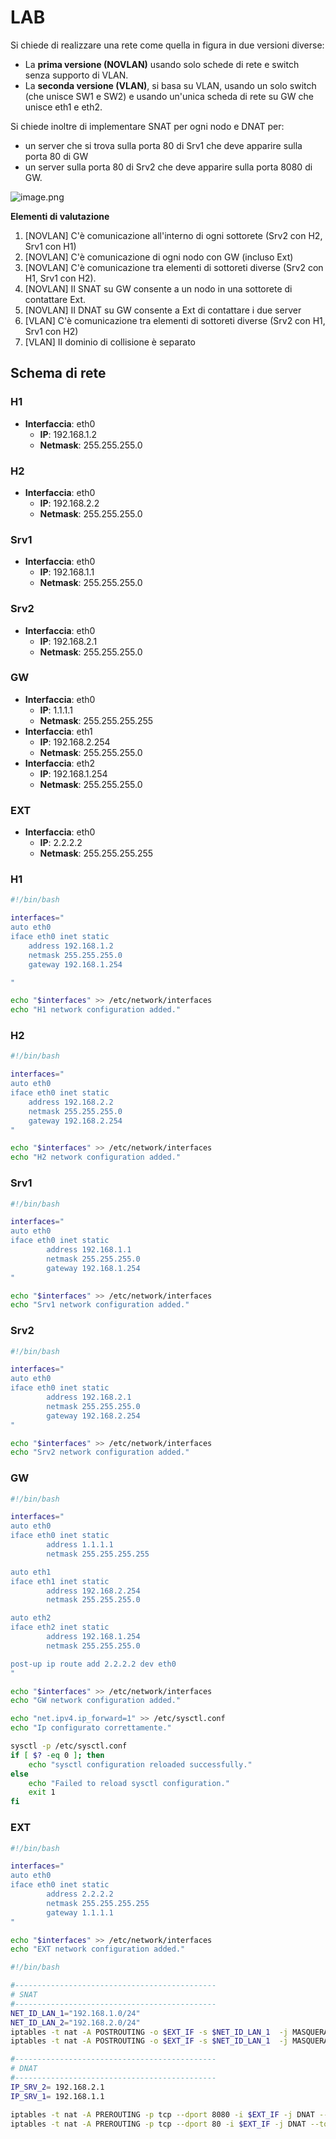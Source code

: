 # LAB

Si chiede di realizzare una rete come quella in figura in due versioni diverse:
- La **prima versione (NOVLAN)** usando solo schede di rete e switch senza supporto di VLAN. 
- La **seconda versione (VLAN)**, si basa su VLAN, usando un solo switch (che unisce SW1 e SW2) e usando un'unica scheda di rete su GW che unisce eth1 e eth2. 

Si chiede inoltre di implementare SNAT per ogni nodo e DNAT per:
- un server che si trova sulla porta 80 di Srv1 che deve apparire sulla porta 80 di GW 
- un server sulla porta 80 di Srv2 che deve apparire sulla porta 8080 di GW.

![image.png](/Marionnet/img/image_4.png)

**Elementi di valutazione**
1. [NOVLAN] C'è comunicazione all'interno di ogni sottorete (Srv2 con H2, Srv1 con H1) 
2. [NOVLAN] C'è comunicazione di ogni nodo con GW (incluso Ext) 
3. [NOVLAN] C'è comunicazione tra elementi di sottoreti diverse (Srv2 con H1, Srv1 con H2).
4. [NOVLAN] II SNAT su GW consente a un nodo in una sottorete di contattare Ext.
5. [NOVLAN] II DNAT su GW consente a Ext di contattare i due server
6. [VLAN] C'è comunicazione tra elementi di sottoreti diverse (Srv2 con H1, Srv1 con H2)
7. [VLAN] II dominio di collisione è separato

## Schema di rete

### H1

- **Interfaccia**: eth0
    - **IP**: 192.168.1.2
    - **Netmask**: 255.255.255.0

### H2

- **Interfaccia**: eth0
    - **IP**: 192.168.2.2
    - **Netmask**: 255.255.255.0

### Srv1

- **Interfaccia**: eth0
    - **IP**: 192.168.1.1
    - **Netmask**: 255.255.255.0

### Srv2

- **Interfaccia**: eth0
    - **IP**: 192.168.2.1
    - **Netmask**: 255.255.255.0

### GW

- **Interfaccia**: eth0
    - **IP**: 1.1.1.1
    - **Netmask**: 255.255.255.255
- **Interfaccia**: eth1
    - **IP**: 192.168.2.254
    - **Netmask**: 255.255.255.0
- **Interfaccia**: eth2
    - **IP**: 192.168.1.254
    - **Netmask**: 255.255.255.0

### EXT

- **Interfaccia**: eth0
    - **IP**: 2.2.2.2
    - **Netmask**: 255.255.255.255


### H1

```bash
#!/bin/bash

interfaces="
auto eth0
iface eth0 inet static
    address 192.168.1.2
    netmask 255.255.255.0
    gateway 192.168.1.254

"

echo "$interfaces" >> /etc/network/interfaces
echo "H1 network configuration added."
```

### H2

```bash
#!/bin/bash

interfaces="
auto eth0
iface eth0 inet static
    address 192.168.2.2
    netmask 255.255.255.0
    gateway 192.168.2.254
"

echo "$interfaces" >> /etc/network/interfaces
echo "H2 network configuration added."
```

### Srv1

```bash
#!/bin/bash

interfaces="
auto eth0
iface eth0 inet static
        address 192.168.1.1
        netmask 255.255.255.0
        gateway 192.168.1.254      
"

echo "$interfaces" >> /etc/network/interfaces
echo "Srv1 network configuration added."
```

### Srv2

```bash
#!/bin/bash

interfaces="
auto eth0
iface eth0 inet static
        address 192.168.2.1
        netmask 255.255.255.0
        gateway 192.168.2.254      
"

echo "$interfaces" >> /etc/network/interfaces
echo "Srv2 network configuration added."
```

### GW

```bash
#!/bin/bash

interfaces="
auto eth0
iface eth0 inet static
        address 1.1.1.1
        netmask 255.255.255.255

auto eth1
iface eth1 inet static
        address 192.168.2.254
        netmask 255.255.255.0

auto eth2
iface eth2 inet static
        address 192.168.1.254
        netmask 255.255.255.0

post-up ip route add 2.2.2.2 dev eth0
"

echo "$interfaces" >> /etc/network/interfaces
echo "GW network configuration added."

echo "net.ipv4.ip_forward=1" >> /etc/sysctl.conf
echo "Ip configurato correttamente."

sysctl -p /etc/sysctl.conf
if [ $? -eq 0 ]; then
    echo "sysctl configuration reloaded successfully."
else
    echo "Failed to reload sysctl configuration."
    exit 1
fi

```

### EXT

```bash
#!/bin/bash

interfaces="
auto eth0
iface eth0 inet static
        address 2.2.2.2
        netmask 255.255.255.255
        gateway 1.1.1.1
"

echo "$interfaces" >> /etc/network/interfaces
echo "EXT network configuration added."
```



```bash
#!/bin/bash

#---------------------------------------------
# SNAT
#---------------------------------------------
NET_ID_LAN_1="192.168.1.0/24"
NET_ID_LAN_2="192.168.2.0/24"
iptables -t nat -A POSTROUTING -o $EXT_IF -s $NET_ID_LAN_1  -j MASQUERADE
iptables -t nat -A POSTROUTING -o $EXT_IF -s $NET_ID_LAN_1  -j MASQUERADE

#---------------------------------------------
# DNAT
#---------------------------------------------
IP_SRV_2= 192.168.2.1
IP_SRV_1= 192.168.1.1

iptables -t nat -A PREROUTING -p tcp --dport 8080 -i $EXT_IF -j DNAT --to-destination $IP_SRV_2:80
iptables -t nat -A PREROUTING -p tcp --dport 80 -i $EXT_IF -j DNAT --to-destination $IP_SRV_1:80
```